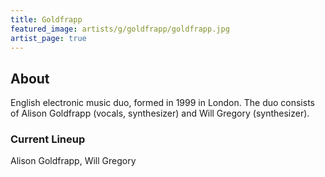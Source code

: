 ```yaml
---
title: Goldfrapp
featured_image: artists/g/goldfrapp/goldfrapp.jpg
artist_page: true
---
```

## About

English electronic music duo, formed in 1999 in London.
The duo consists of Alison Goldfrapp (vocals, synthesizer) and Will Gregory (synthesizer).

### Current Lineup

Alison Goldfrapp, Will Gregory

